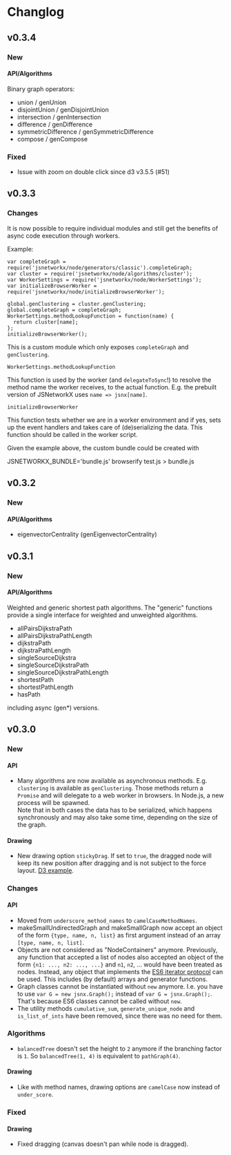 # Changlog

## v0.3.4

### New

#### API/Algorithms

Binary graph operators:

- union / genUnion
- disjointUnion / genDisjointUnion
- intersection / genIntersection
- difference / genDifference
- symmetricDifference / genSymmetricDifference
- compose / genCompose

### Fixed

- Issue with zoom on double click since d3 v3.5.5 (#51)

## v0.3.3

### Changes

It is now possible to require individual modules and still get the
benefits of async code execution through workers.

Example:

```
var completeGraph = require('jsnetworkx/node/generators/classic').completeGraph;
var cluster = require('jsnetworkx/node/algorithms/cluster');
var WorkerSettings = require('jsnetworkx/node/WorkerSettings');
var initializeBrowserWorker = require('jsnetworkx/node/initializeBrowserWorker');

global.genClustering = cluster.genClustering;
global.completeGraph = completeGraph;
WorkerSettings.methodLookupFunction = function(name) {
  return cluster[name];
};
initializeBrowserWorker();
```

This is a custom module which only exposes `completeGraph` and `genClustering`.

`WorkerSettings.methodLookupFunction`

This function is used by the worker (and `delegateToSync`!) to resolve
the method name the worker receives, to the actual function. E.g. the
prebuilt version of JSNetworkX uses `name => jsnx[name]`.

`initializeBrowserWorker`

This function tests whether we are in a worker environment and if yes,
sets up the event handlers and takes care of (de)serializing the data.
This function should be called in the worker script.

Given the example above, the custom bundle could be created with

JSNETWORKX_BUNDLE='bundle.js' browserify test.js > bundle.js

## v0.3.2

### New

#### API/Algorithms

- eigenvectorCentrality (genEigenvectorCentrality)

## v0.3.1

### New

#### API/Algorithms

Weighted and generic shortest path algorithms. The "generic" functions provide
a single interface for weighted and unweighted algorithms.

- allPairsDijkstraPath
- allPairsDijkstraPathLength
- dijkstraPath
- dijkstraPathLength
- singleSourceDijkstra
- singleSourceDijkstraPath
- singleSourceDijkstraPathLength
- shortestPath
- shortestPathLength
- hasPath

including async (gen\*) versions.

## v0.3.0

### New

#### API

- Many algorithms are now available as asynchronous methods. E.g. `clustering`
  is available as `genClustering`. Those methods return a `Promise` and will
  delegate to a web worker in browsers. In Node.js, a new process will be
  spawned.  
  Note that in both cases the data has to be serialized, which happens
  synchronously and may also take some time, depending on the size of the
  graph.

#### Drawing

- New drawing option `stickyDrag`. If set to `true`, the dragged node will keep
  its new position after dragging and is not subject to the force layout.
  [D3 example](http://bl.ocks.org/mbostock/3750558/5093e88c0462173a3d7b5859d7db75fbf5a7d8b8).

### Changes

#### API

- Moved from `underscore_method_names` to `camelCaseMethodNames`.
- makeSmallUndirectedGraph and makeSmallGraph now accept an object of the form
  `{type, name, n, list}` as first argument instead of an array `[type, name, n, list]`.
- Objects are not considered as "NodeContainers" anymore. Previously, any function
  that accepted a list of nodes also accepted an object of the form
  `{n1: ..., n2: ..., ...}` and `n1`, `n2`, ... would have been treated as nodes.
  Instead, any object that implements the [ES6 iterator protocol][iterator]
  can be used.
  This includes (by default) arrays and generator functions.
- Graph classes cannot be instantiated without `new` anymore. I.e. you have to use
  `var G = new jsnx.Graph();` instead of `var G = jsnx.Graph();`. That's because
  ES6 classes cannot be called without `new`.
- The utility methods `cumulative_sum`, `generate_unique_node` and
  `is_list_of_ints` have been removed, since there was no need for them.

### Algorithms

- `balancedTree` doesn't set the height to `2` anymore if the branching factor is
  `1`. So `balancedTree(1, 4)` is equivalent to `pathGraph(4)`.

#### Drawing

- Like with method names, drawing options are `camelCase` now instead of
  `under_score`.

### Fixed

#### Drawing

- Fixed dragging (canvas doesn't pan while node is dragged).

[iterator]: https://developer.mozilla.org/en-US/docs/Web/JavaScript/Reference/Iteration_protocols

